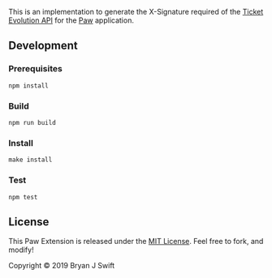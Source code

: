 This is an implementation to generate the X-Signature required of the [Ticket
Evolution API][tevo-api] for the [Paw][paw] application.

[tevo-api]: https://ticketevolution.atlassian.net/wiki/spaces/API/pages/983115/Signing+requests+with+X-Signature
[paw]: https://paw.cloud

## Development

### Prerequisites

```shell
npm install
```

### Build

```shell
npm run build
```

### Install

```shell
make install
```

### Test

```shell
npm test
```

## License

This Paw Extension is released under the [MIT License](LICENSE). Feel free to
fork, and modify!

Copyright © 2019 Bryan J Swift
